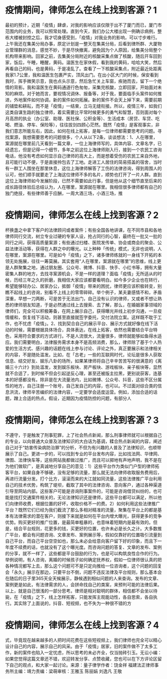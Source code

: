 # 疫情期间，律师怎么在线上找到客源？1

最初的预计，近期「疫情」肆虐，对我的影响应该仅限于出不了厦门而已，厦门市范围内的业务，我可以照常处理。直到今天，我们办公大楼出现一例确诊病例，整栋大楼被封控之后，我才切身感受到，「疫情」对我业务的影响，可以寸步难行。上午我还在集美分局办事，原定计划是一整天在集美分局，后看到律所群、大厦物业管理群的消息，感觉不妙，于是尽快撤离，避免因为个人原因，给集美分局整个机构带来影响。回家之前，去集美分局附近的核酸采集点做了核酸，随后开车回到家，饭后，午睡，睡醒，黄码。温医生在家休假，看到我的黄码，哈哈大笑，然后再看自己的码，也是黄码，于是凌乱了。查看了一下核酸采集点，附近最近处距离我家1.7公里，我和温医生包裹严实，顶风出门。在出小区大门的时候，保安看到我时，挥手微笑示意，我也点头示意，然后急忙关上车窗，疾驰而去，留下一个绝情的背影。我和温医生在黄码通道行色匆匆，采集完核酸，立即回家，开始面对未知的麻烦。对于她而言，要视情况调休、报备等，对于我，要面临手头案件如何推进，外地案件如何协调，新的案件如何拓展。新的案件不会天上掉下来，需要前期的铺垫和耕耘，而不是「疫情」一结束，立马无缝衔接。所以，疫情三年，如我们这类自谋生路的独立律师，着实需要比平常时候更多的勇气和智慧，否则面对每个月高昂的执业（办公室、助理、医社保、公积金等）、生活成本（房贷、车贷、吃喝、燃油、停车、保险等），往往拔剑四顾心茫然。既然「疫情」是客观事实，非我们意志所能左右，因此，如何在线上拓客，是每一位律师都需要思考的问题。寻找案源，我想需要思考的问题很多，个人从以下2条，谈谈想法：1、人在哪里，案源就在哪里前几天看到一篇文章，一位上海律师写的，具体内容、文章名字，已经遗忘，但是记得一个细节，多年之前这位上海律师刚入行，接到一个农民工咨询电话，他没有考虑如何显示自己律师的高大上，而是想着受伤的农民工来自外地，且可能行动不便，于是直接拎包去了工地。走进工人居住的简易搭盖的宿舍，当时有一群工人围坐在那里休息，这位上海律师解答了工伤的法律咨询，得到周围人的认可，他们顺手就要走了上海这位律师不多的名片，顺势也打开了一片人群。直到这位上海律师如今发展阶段，已然不需要如此行事，但是他从这个细节直至后来的成长路径体验后总结认为，人在哪里，案源就在哪里。我相信很多律师都有自己的独门绝技，有些律师善于应酬，一周大酒三场，小酒三场，推

# 疫情期间，律师怎么在线上找到客源？2

杯换盏之中拿下客户的法律顾问或者案件；有些全国各地讲课，在不同市县和各地律师同行交流，树立专业过硬的专家人设，抢占同行的心智，最终在一批又一批的同行之间，获得高质量案源；有些通过扫楼、医院发传单、协会或商会的聚会、公益法律活动等，获得在人群之中的曝光。以上种种「传统」模式，无非也说明，人在哪里，案源在哪里。可是如今「疫情」之下，诸多律师练就的一身线下开拓的本领无处施展，往往一筹莫展。其实套用“人在哪里，案源就在哪里”的思维，线上更是人群聚集之地，通过朋友圈、公众号、微博、抖音、快手、小红书等，拥有大量密集人群的地方，去找寻案源机会，不是一样的道理？面临「疫情」无所适从的时候，历经三年之久的折磨，我相信大家应该都要看明白。如今多少企业也在转行，希望能够轻办公、居家办公，抵御「疫情」带来的困扰，律师更应该积极转变，别瞧不起线上的咨询，别看不上线上的零零碎碎。举个例子，某夫妻感情不和，矛盾深重，早想一刀两断，可是苦于无法出门，自己没有认识的律师，又或者不想让熟悉的律师朋友知道，于是必然通过线上去搜索、去了解，那么，在婚姻家事领域的律师们，完全可以积极筹备，在网上展示自己，获得曝光并线上初步沟通，一旦疫情缓和，恢复线下活动，则甚至直接就签字委托，交付法院立案。这样既不耽于工作，也不忧虑「疫情」。2、找到契合自己的展示平台、展示方式就好像在线下活动的时候，需要根据具体场合，具体表达，在线上拓客，依然也需要结合平台特色，采用符合要求的方式进行。不是人流很大，流量很多，律师就能够如鱼得水适应。我们需要明白，法律服务需求本身不是高频消费，那么，律师除了基于个人热爱的生活方式、感兴趣的话题在线上参与讨论、评论之外，真正要展示和法律相关的内容，不是随处滥发。比如，在「古老」一些的互联网时代，论坛是很多人获取信息、结交好友、娱乐八卦的场所，如果某律师将自己辛辛苦苦写的很满意的《离婚三十六计》到处滥发，发到娱乐板块、房产板块、游戏板块、亲子板块等，显然就不合适了，到时候不但会引起逆反心理，甚至还被版主拉黑，更别说获客，连基本的好感都没有。除非是在大流量池内，比如微博、公众号、抖音，这些不区分属性的地方，自己注册一个账号，自己发自己的内容，也可以。不过面对综合类的信息洪流，律师辛苦编织的法律内容，一定要学会适度运营。例如，添加合适的话题，蹭上合适的热点。假设，近期因为疫情防控的问题，有部分人

# 疫情期间，律师怎么在线上找到客源？3

不遵守，于是触发了刑事犯罪，上了社会热点新闻，那么刑事律师就可以根据自己的专业，以向普通大众普及法律知识的大白话为基调，糅合热点新闻的内容，阐述自己对于“妨害传染病防治罪”的分析，不但为有兴趣的人普及了法律知识，也顺带展示了自己。更进一步的，可以找到专业的平台发布内容，比如找法网、华律网、律图、法律快车等，这些网站我都做过推广，而且可以掷地有声地声明，我不是在为他们做软广，是真诚地分享自己的意见：1）这些平台作为类似门户型的律师拓客平台，如果自身不够硬，没有足够的流量，那么就无法向律师收取服务费用后，再进行流量分发。打个比方，滚滚而来的大江就如同流量，这些法律推广平台利用自己的技术优势，构筑了堤坝，截取了其中的法律咨询、意向客户，通过各种渠道引导至网站内部。这些客户可能是咨询刑事案件的，可能是咨询借贷纠纷的，也可能是找打交通案件相关的，无论法律知识还是律师，这些平台都可以满足，所以他们向律师收费，根据位置的好坏，收取价格不一的费。2）如何利用这些法律推广平台？既然它们已经为我们截流了那么多相对精准的流量，聚集在平台上的都是基本有法律需求的潜在客户，则接下来就是如何在平台内增大曝光，获得更多的竞争优势。购买更好的推广位置，是最简单粗暴的，也意味着短期内是最有效的。但是，结合平台规则，花更多的钱，买更好的位置，也许未必是长久之计。大多数推广平台，都会有问题咨询、文章发布、案例展示等，假如仅靠好的位置吸引流量到自己平台，而自己平台空空如也，那么未必会给意向客户留下好的印象，而且下一年度不续费的话，也就没有了这个曝光度。而咨询问题的答复、文章的发布、案例的分享，就不一样了，这些都是平台鼓励的行为，也是可以构筑良性合作的行为。举例说明，有人咨询，离婚的时候孩子如何确定抚养权，假如一位律师很认真的把各种情况都写上去，那么这个问题可不是只定向推给一位咨询者，这个问题的回复会「永久」展示在那边，只要平台不倒，问题不违反法律及平台规则，那么基本会在随后的日子里365天全天候展示，静候遇到相似问题的人来查询。发布的文章、案例更是如此，有法律需求的人，会拼命找自己的类案，来预判可能的法律后果。以上，就是自己很浅的一部分思考。律师是相对聪明的群体，相信都不会坐以待毙，在「疫情」之下，线上怎样拓客，只能发挥主观能动性，各自思索，各自执行。其实除了上面说的，抖音、短视频，也不失为一种很不错的方

# 疫情期间，律师怎么在线上找到客源？4

式，毕竟现在越来越多的人把时间花费在这些短视频上，我们律师也完全可以精心设计自己的内容，展示自己的风采。由于「疫情」居家，旧的案件做不了太多工作，新的案件也陷入一定忧虑，所以思考的未必齐全，仅当抛砖引玉。无讼小编：如果您觉得这篇文章还不错，欢迎转发分享、点赞收藏，您也可以在下方评论区留下自己的观点，和大家一起讨论。来源：量子律学作者：饶金祥 福建法正律师事务所主编：靖力责编：梁萌审核：王雅玉 陈丽娟 刘逸凡 王敬

